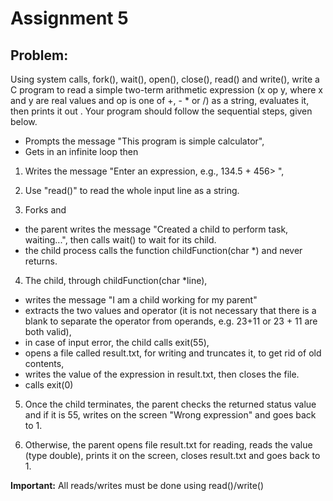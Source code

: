 # Assignment 5

## Problem:

Using system calls, fork(), wait(), open(), close(), read() and write(), write a C program to read a simple two-term arithmetic expression (x op y, where x and y are real values and op is one of +, - * or /) as a string, evaluates it, then prints it out . Your program should follow the sequential steps, given below.

* Prompts the message "This program is simple calculator",
* Gets in an infinite loop then
1. Writes the message "Enter an expression, e.g., 134.5 + 456> ",

2. Use "read()" to read the whole input line as a string.

3. Forks and
* the parent writes the message "Created a child to perform task, waiting...", then calls wait() to wait for its child.
* the child process calls the function childFunction(char *) and never returns.

4. The child, through childFunction(char *line),
* writes the message "I am a child working for my parent"
* extracts the two values and operator (it is not necessary that there is a blank to separate the operator from operands, e.g. 23+11 or 23 + 11 are both valid),
* in case of input error, the child calls exit(55),
* opens a file called result.txt, for writing and truncates it, to get rid of old contents,
* writes the value of the expression in result.txt, then closes the file.
* calls exit(0)

5. Once the child terminates, the parent checks the returned status value and if it is 55, writes on the screen "Wrong expression" and goes back to 1.

6. Otherwise, the parent opens file result.txt for reading, reads the value (type double), prints it on the screen, closes result.txt and goes back to 1.

**Important:** All reads/writes must be done using read()/write()